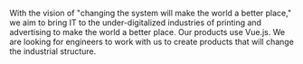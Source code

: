 With the vision of "changing the system will make the world a better place," we aim to bring IT to the under-digitalized industries of printing and advertising to make the world a better place.
Our products use Vue.js. We are looking for engineers to work with us to create products that will change the industrial structure.
